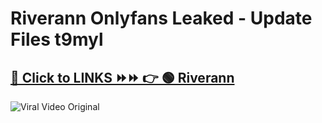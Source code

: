 
 # Riverann Onlyfans Leaked - Update Files t9myl

## <h2><a href="https://clipsfans.com/Riverann&ref=git">🔗 Click to LINKS ⏩⏩ 👉 🟢 Riverann </a></h2>

<a href="https://clipsfans.com/Riverann&ref=git" rel="nofollow" data-target="animated-image.originalLink"><img src="https://i.ibb.co.com/xMMVF88/686577567.gif" alt="Viral Video Original" style="max-width: 100%; display: inline-block;" data-target="animated-image.originalImage"></a>


